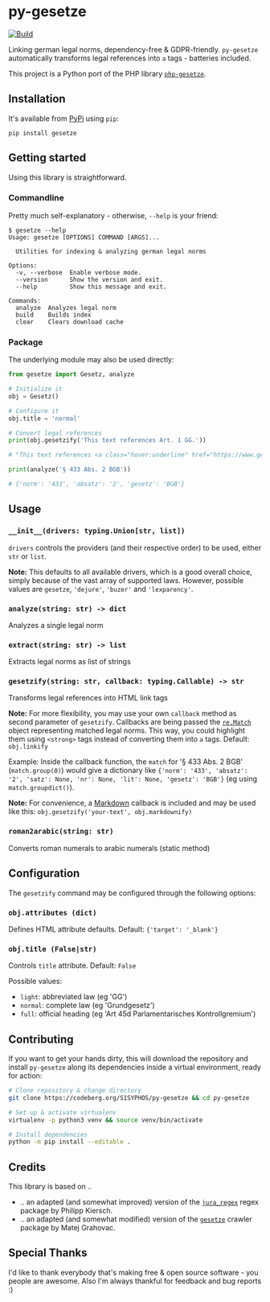 # py-gesetze
[![Build](https://ci.codeberg.org/api/badges/S1SYPHOS/py-gesetze/status.svg)](https://codeberg.org/S1SYPHOS/py-gesetze/issues)

Linking german legal norms, dependency-free & GDPR-friendly. `py-gesetze` automatically transforms legal references into `a` tags - batteries included.

This project is a Python port of the PHP library [`php-gesetze`](https://github.com/S1SYPHOS/php-gesetze).


## Installation

It's available from [PyPi](https://pypi.org/project/gesetze) using `pip`:

```text
pip install gesetze
```


## Getting started

Using this library is straightforward.


### Commandline

Pretty much self-explanatory - otherwise, `--help` is your friend:

```text
$ gesetze --help
Usage: gesetze [OPTIONS] COMMAND [ARGS]...

  Utilities for indexing & analyzing german legal norms

Options:
  -v, --verbose  Enable verbose mode.
  --version      Show the version and exit.
  --help         Show this message and exit.

Commands:
  analyze  Analyzes legal norm
  build    Builds index
  clear    Clears download cache
```


### Package

The underlying module may also be used directly:

```python
from gesetze import Gesetz, analyze

# Initialize it
obj = Gesetz()

# Configure it
obj.title = 'normal'

# Convert legal references
print(obj.gesetzify('This text references Art. 1 GG.'))

# "This text references <a class="hover:underline" href="https://www.gesetze-im-internet.de/gg/art_1.html" title="Grundgesetz für die Bundesrepublik Deutschland">Art. 1 GG</a>."

print(analyze('§ 433 Abs. 2 BGB'))

# {'norm': '433', 'absatz': '2', 'gesetz': 'BGB'}
```


## Usage

### `__init__(drivers: typing.Union[str, list])`

`drivers` controls the providers (and their respective order) to be used, either `str` or `list`.

**Note:** This defaults to all available drivers, which is a good overall choice, simply because of the vast array of supported laws. However, possible values are `gesetze`, `'dejure'`, `'buzer'` and `'lexparency'`.


### `analyze(string: str) -> dict`

Analyzes a single legal norm


### `extract(string: str) -> list`

Extracts legal norms as list of strings


### `gesetzify(string: str, callback: typing.Callable) -> str`

Transforms legal references into HTML link tags

**Note:** For more flexibility, you may use your own `callback` method as second parameter of `gesetzify`. Callbacks are being passed the [`re.Match`](https://docs.python.org/3/library/re.html#match-objects) object representing matched legal norms. This way, you could highlight them using `<strong>` tags instead of converting them into `a` tags. Default: `obj.linkify`

Example: Inside the callback function, the `match` for '§ 433 Abs. 2 BGB' (`match.group(0)`) would give a dictionary like `{'norm': '433', 'absatz': '2', 'satz': None, 'nr': None, 'lit': None, 'gesetz': 'BGB'}` (eg using `match.groupdict()`).

**Note:** For convenience, a [Markdown](https://en.wikipedia.org/wiki/Markdown) callback is included and may be used like this: `obj.gesetzify('your-text', obj.markdownify)`


### `roman2arabic(string: str)`

Converts roman numerals to arabic numerals (static method)


## Configuration

The `gesetzify` command may be configured through the following options:


### `obj.attributes (dict)`

Defines HTML attribute defaults. Default: `{'target': '_blank'}`


### `obj.title (False|str)`

Controls `title` attribute. Default: `False`

Possible values:

- `light`: abbreviated law (eg 'GG')
- `normal`: complete law (eg 'Grundgesetz')
- `full`: official heading (eg 'Art 45d Parlamentarisches Kontrollgremium')


## Contributing

If you want to get your hands dirty, this will download the repository and install `py-gesetze` along its dependencies inside a virtual environment, ready for action:

```bash
# Clone repository & change directory
git clone https://codeberg.org/S1SYPHOS/py-gesetze && cd py-gesetze

# Set up & activate virtualenv
virtualenv -p python3 venv && source venv/bin/activate

# Install dependencies
python -m pip install --editable .
```


## Credits

This library is based on ..

- .. an adapted (and somewhat improved) version of the [`jura_regex`](https://github.com/kiersch/jura_regex) regex package by Philipp Kiersch.
- .. an adapted (and somewhat modified) version of the [`gesetze`](https://github.com/matejgrahovac/gesetze) crawler package by Matej Grahovac.


## Special Thanks

I'd like to thank everybody that's making free & open source software - you people are awesome. Also I'm always thankful for feedback and bug reports :)
